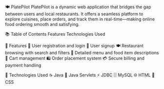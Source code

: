 🍽️ PlatePilot
PlatePilot is a dynamic web application that bridges the gap between users and local restaurants. It offers a seamless platform to explore cuisines, place orders, and track them in real-time—making online food ordering smooth and satisfying.

📚 Table of Contents
Features
Technologies Used


🌟 Features
👥 User registration and login
📝 User signup
🍽️ Restaurant browsing with search and filters
📜 Detailed menu and food item descriptions
🛒 Cart management
🛍️ Order placement system
💳 Secure billing and payment handling

🔧 Technologies Used
☕ Java
📜 Java Servlets
⚡ JDBC
🗄️ MySQL
🌐 HTML
🎨 CSS

